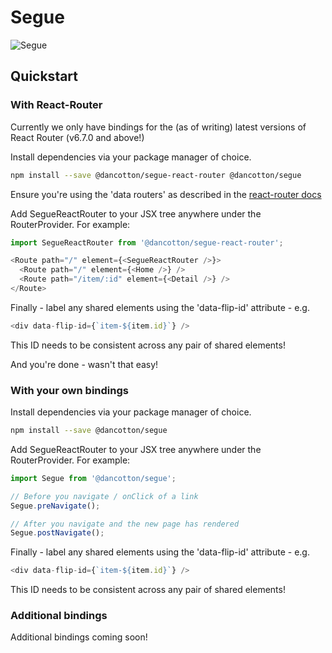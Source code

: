 # Segue

![Segue](https://user-images.githubusercontent.com/21035486/216847115-d709992f-33a9-4e8e-a5e2-e15e551c29e9.gif)


## Quickstart

### With React-Router

Currently we only have bindings for the (as of writing) latest versions of React Router (v6.7.0 and above!)

Install dependencies via your package manager of choice.
```bash
npm install --save @dancotton/segue-react-router @dancotton/segue
```

Ensure you're using the 'data routers' as described in the [react-router docs](https://reactrouter.com/en/main/routers/create-browser-router#createbrowserrouter)

Add SegueReactRouter to your JSX tree anywhere under the RouterProvider. For example:
```javascript
import SegueReactRouter from '@dancotton/segue-react-router';

<Route path="/" element={<SegueReactRouter />}>
  <Route path="/" element={<Home />} />
  <Route path="/item/:id" element={<Detail />} />
</Route>
```

Finally - label any shared elements using the 'data-flip-id' attribute - e.g. 
```javascript
<div data-flip-id={`item-${item.id}`} />
```

This ID needs to be consistent across any pair of shared elements!

And you're done - wasn't that easy!

### With your own bindings

Install dependencies via your package manager of choice.
```bash
npm install --save @dancotton/segue
```

Add SegueReactRouter to your JSX tree anywhere under the RouterProvider. For example:
```javascript
import Segue from '@dancotton/segue';

// Before you navigate / onClick of a link
Segue.preNavigate();

// After you navigate and the new page has rendered
Segue.postNavigate();
```

Finally - label any shared elements using the 'data-flip-id' attribute - e.g. 
```javascript
<div data-flip-id={`item-${item.id}`} />
```

This ID needs to be consistent across any pair of shared elements!

### Additional bindings
Additional bindings coming soon!
